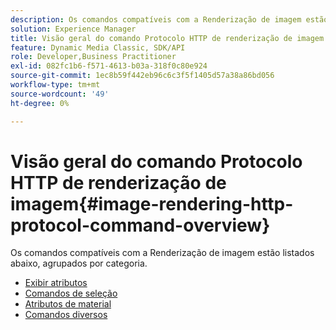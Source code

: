 ```yaml
---
description: Os comandos compatíveis com a Renderização de imagem estão listados abaixo, agrupados por categoria.
solution: Experience Manager
title: Visão geral do comando Protocolo HTTP de renderização de imagem
feature: Dynamic Media Classic, SDK/API
role: Developer,Business Practitioner
exl-id: 082fc1b6-f571-4613-b03a-318f0c80e924
source-git-commit: 1ec8b59f442eb96c6c3f5f1405d57a38a86bd056
workflow-type: tm+mt
source-wordcount: '49'
ht-degree: 0%

---
```


# Visão geral do comando Protocolo HTTP de renderização de imagem{#image-rendering-http-protocol-command-overview}

Os comandos compatíveis com a Renderização de imagem estão listados abaixo, agrupados por categoria.

* [Exibir atributos](r-ir-view-attributes.md)
* [Comandos de seleção](r-ir-selection-commands.md)
* [Atributos de material](r-ir-material-attributes.md)
* [Comandos diversos](r-ir-miscellaneous-commands.md)
